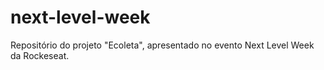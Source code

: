 # next-level-week
Repositório do projeto "Ecoleta", apresentado no evento Next Level Week da Rockeseat.
